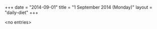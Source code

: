 +++
date = "2014-09-01"
title = "1 September 2014 (Monday)"
layout = "daily-diet"
+++


\<no entries\>

